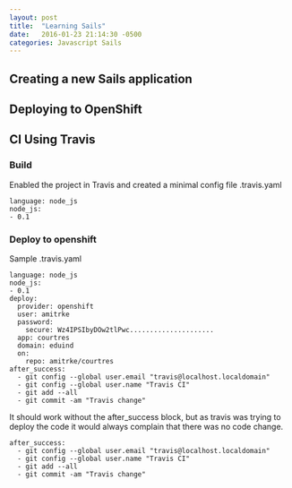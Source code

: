 ```yaml
---
layout: post
title:  "Learning Sails"
date:   2016-01-23 21:14:30 -0500
categories: Javascript Sails
---
```


## Creating a new Sails application

## Deploying to OpenShift

## CI Using Travis

### Build

Enabled the project in Travis and created a minimal config file .travis.yaml

```
language: node_js
node_js:
- 0.1
```

### Deploy to openshift

Sample .travis.yaml

```
language: node_js
node_js:
- 0.1
deploy:
  provider: openshift
  user: amitrke
  password:
    secure: Wz4IPSIbyDOw2tlPwc.....................
  app: courtres
  domain: eduind
  on:
    repo: amitrke/courtres
after_success:
  - git config --global user.email "travis@localhost.localdomain"
  - git config --global user.name "Travis CI"
  - git add --all
  - git commit -am "Travis change"
```

It should work without the after_success block, but as travis was trying to deploy the code it would always complain that there was no code change.

```
after_success:
  - git config --global user.email "travis@localhost.localdomain"
  - git config --global user.name "Travis CI"
  - git add --all
  - git commit -am "Travis change"
```
